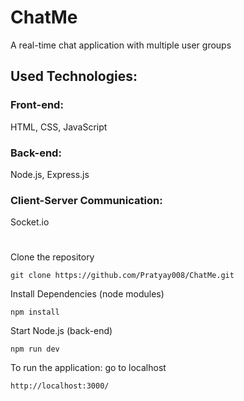 # ChatMe 
A real-time chat application with multiple user groups

## Used Technologies:

### Front-end: 
HTML, CSS, JavaScript

### Back-end: 
Node.js, Express.js

### Client-Server Communication: 
Socket.io 

# 

Clone the repository
```
git clone https://github.com/Pratyay008/ChatMe.git
```

Install Dependencies (node modules)
```
npm install
```

Start Node.js (back-end)
```
npm run dev
```
To run the application: go to localhost
```
http://localhost:3000/
```
